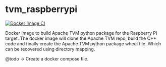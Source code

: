 # tvm_raspberrypi

[![Docker Image CI](https://github.com/abhilb/tvm_raspberrypi/actions/workflows/build.yml/badge.svg)](https://github.com/abhilb/tvm_raspberrypi/actions/workflows/build.yml)

Docker image to build Apache TVM python package for the Raspberry PI target. The docker image will clone the Apache TVM repo, build the C++ code and finally create the Apache TVM python package wheel file. Which can be recovered using directory mapping. 


@todo -> Create a docker compose file. 
